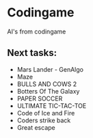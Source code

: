 # Codingame #
AI's from codingame

## Next tasks: ##

* Mars Lander - GenAlgo
* Maze
* BULLS AND COWS 2
* Botters Of The Galaxy 
* PAPER SOCCER
* ULTIMATE TIC-TAC-TOE
* Code of Ice and Fire
* Coders strike back
* Great escape
